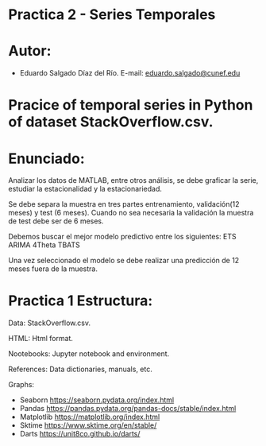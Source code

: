 # Practica 2 - Series Temporales

# Autor:
- Eduardo Salgado Díaz del Río. E-mail: eduardo.salgado@cunef.edu


# Pracice of temporal series in Python of dataset StackOverflow.csv.

# Enunciado: 
Analizar los datos de MATLAB, entre otros análisis, se debe graficar la serie, estudiar la estacionalidad y la estacionariedad.
   
Se debe separa la muestra en tres partes entrenamiento, validación(12 meses) y test (6 meses). Cuando no sea necesaria la validación la muestra de test debe ser de 6 meses.

   Debemos buscar el mejor modelo predictivo entre los siguientes: 
   ETS
   ARIMA 
   4Theta 
   TBATS
   
Una vez seleccionado el modelo se debe realizar una predicción de 12 meses fuera de la muestra.

# Practica 1 Estructura:

Data: StackOverflow.csv.

HTML: Html format.

Nootebooks: Jupyter notebook and environment.

References: Data dictionaries, manuals, etc.



Graphs:
- Seaborn https://seaborn.pydata.org/index.html
- Pandas https://pandas.pydata.org/pandas-docs/stable/index.html
- Matplotlib https://matplotlib.org/index.html
- Sktime https://www.sktime.org/en/stable/
- Darts https://unit8co.github.io/darts/